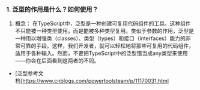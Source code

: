 ### 1. 泛型的作用是什么？如何使用？
1. 概念：
在TypeScript中，泛型是一种创建可复用代码组件的工具。这种组件不只能被一种类型使用，而是能被多种类型复用。类似于参数的作用，泛型是一种用以增强类（classes）、类型（types）和接口（interfaces）能力的非常可靠的手段。这样，我们开发者，就可以轻松地将那些可复用的代码组件，适用于各种输入。然而，不要把TypeScript中的泛型错当成any类型来使用——你会在后面看到这两者的不同。


- [泛型参考文档]<https://www.cnblogs.com/powertoolsteam/p/11170031.html>